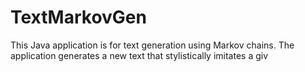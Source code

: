 # TextMarkovGen
This Java application is for text generation using Markov chains. The application generates a new text that stylistically imitates a giv